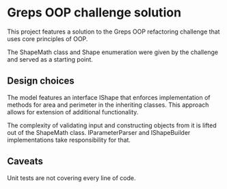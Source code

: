 # Greps OOP challenge solution 

This project features a solution to the Greps OOP refactoring challenge that uses core principles of OOP.

The ShapeMath class and Shape enumeration were given by the challenge and served as a starting point.

## Design choices

The model features an interface IShape that enforces implementation of methods for area and perimeter in the inheriting classes. This approach allows for extension of additional functionality. 

The complexity of validating input and constructing objects from it is lifted out of the ShapeMath class. IParameterParser and IShapeBuilder implementations take responsibility for that. 

## Caveats

Unit tests are not covering every line of code. 